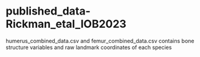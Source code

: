 # published_data-Rickman_etal_IOB2023

humerus_combined_data.csv and femur_combined_data.csv contains bone structure variables and raw landmark coordinates of each species
